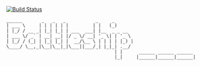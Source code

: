 [![Build Status](http://151.80.42.2:9990/buildStatus/icon?job=Battleship)](http://151.80.42.2:9990/job/Battleship/)  
    
    ______       _   _   _           _     _
    | ___ \     | | | | | |         | |   (_)
    | |_/ / __ _| |_| |_| | ___  ___| |__  _ _ __
    | ___ \/ _` | __| __| |/ _ \/ __| '_ \| | '_ \
    | |_/ / (_| | |_| |_| |  __/\__ \ | | | | |_) |
    \____/ \__,_|\__|\__|_|\___||___/_| |_|_| .__/
                                            | |      ______ ______ ______
                                            |_|     |______|______|______|



